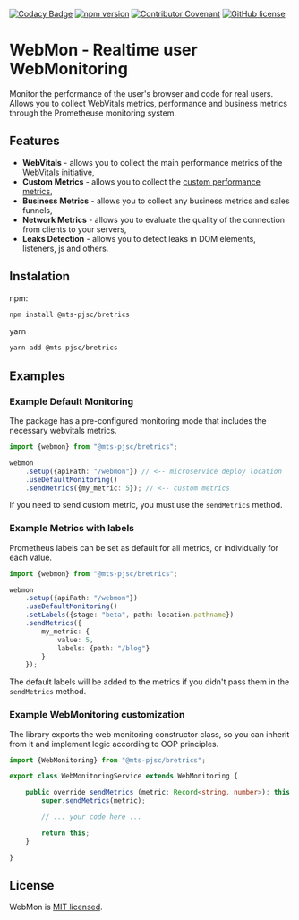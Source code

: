 [![Codacy Badge](https://app.codacy.com/project/badge/Grade/e9e573d8408945168d14d83c81a103e6)](https://www.codacy.com/gh/LabEG/reca/dashboard?utm_source=github.com&amp;utm_medium=referral&amp;utm_content=LabEG/reca&amp;utm_campaign=Badge_Grade)
[![npm version](https://img.shields.io/npm/v/react.svg?style=flat)](https://www.npmjs.com/package/reca)
[![Contributor Covenant](https://img.shields.io/badge/Contributor%20Covenant-2.1-4baaaa.svg)](CODE_OF_CONDUCT.md)
[![GitHub license](https://img.shields.io/badge/license-MIT-green.svg)](https://github.com/LabEG/reca/blob/main/LICENSE)

# WebMon - Realtime user WebMonitoring

Monitor the performance of the user's browser and code for real users. Allows you to collect WebVitals metrics, performance and business metrics through the Prometheuse monitoring system.

## Features

- **WebVitals** - allows you to collect the main performance metrics of the [WebVitals initiative](https://web.dev/vitals/),
- **Custom Metrics** - allows you to collect the [custom performance metrics](https://web.dev/custom-metrics/),
- **Business Metrics** - allows you to collect any business metrics and sales funnels,
- **Network Metrics** - allows you to evaluate the quality of the connection from clients to your servers,
- **Leaks Detection** - allows you to detect leaks in DOM elements, listeners, js and others.

## Instalation

npm:

```bash
npm install @mts-pjsc/bretrics
```

yarn

```bash
yarn add @mts-pjsc/bretrics
```

## Examples

### Example Default Monitoring

The package has a pre-configured monitoring mode that includes the necessary webvitals metrics.

``` typescript
import {webmon} from "@mts-pjsc/bretrics";

webmon
    .setup({apiPath: "/webmon"}) // <-- microservice deploy location
    .useDefaultMonitoring()
    .sendMetrics({my_metric: 5}); // <-- custom metrics
```

If you need to send custom metric, you must use the `sendMetrics` method.

### Example Metrics with labels

Prometheus labels can be set as default for all metrics, or individually for each value.

``` typescript
import {webmon} from "@mts-pjsc/bretrics";

webmon
    .setup({apiPath: "/webmon"})
    .useDefaultMonitoring()
    .setLabels({stage: "beta", path: location.pathname})
    .sendMetrics({
        my_metric: {
            value: 5,
            labels: {path: "/blog"}
        }
    });
```

The default labels will be added to the metrics if you didn't pass them in the `sendMetrics` method.

### Example WebMonitoring customization

The library exports the web monitoring constructor class, so you can inherit from it and implement logic according to OOP principles.

``` typescript
import {WebMonitoring} from "@mts-pjsc/bretrics";

export class WebMonitoringService extends WebMonitoring {

    public override sendMetrics (metric: Record<string, number>): this {
        super.sendMetrics(metric);

        // ... your code here ...

        return this;
    }

}
```

## License

WebMon is [MIT licensed](https://github.com/LabEG/reca/blob/main/LICENSE).
